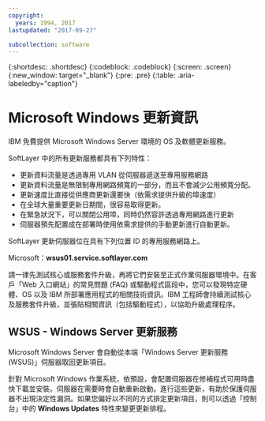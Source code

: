 ```yaml
---
copyright:
  years: 1994, 2017
lastupdated: "2017-09-27"

subcollection: software
---
```


{:shortdesc: .shortdesc}
{:codeblock: .codeblock}
{:screen: .screen}
{:new_window: target="_blank"}
{:pre: .pre}
{:table: .aria-labeledby="caption"}

# Microsoft Windows 更新資訊
IBM 免費提供 Microsoft Windows Server 環境的 OS 及軟體更新服務。

SoftLayer 中的所有更新服務都具有下列特性：
* 更新資料流量是透過專用 VLAN 從伺服器遞送至專用服務網路
* 更新資料流量是無限制專用網路頻寬的一部分，而且不會減少公用頻寬分配。
* 更新速度比直接從供應商更新還要快（依需求提供升級的埠速度）
* 在全球大量重要更新日期間，很容易取得更新。
* 在緊急狀況下，可以關閉公用埠，同時仍然容許透過專用網路進行更新
* 伺服器預先配置成在部署時使用依需求提供的手動更新進行自動更新。


SoftLayer 更新伺服器位在具有下列位置 ID 的專用服務網路上。

Microsoft：**wsus01.service.softlayer.com**

請一律先測試核心或服務套件升級，再將它們安裝至正式作業伺服器環境中。在客戶「Web 入口網站」的常見問題 (FAQ) 或驅動程式區段中，您可以發現特定硬體、OS 以及 IBM 所部署應用程式的相關技術資訊。IBM 工程師會持續測試核心及服務套件升級，並張貼相關資訊（包括驅動程式），以協助升級處理程序。


## WSUS - Windows Server 更新服務

Microsoft Windows Server 會自動從本端「Windows Server 更新服務 (WSUS)」伺服器取回更新項目。

針對 Microsoft Windows 作業系統，依預設，會配置伺服器在修補程式可用時盡快下載並安裝。伺服器在需要時會自動重新啟動。進行這些更新，有助於保護伺服器不出現決定性漏洞。如果您偏好以不同的方式排定更新項目，則可以透過「控制台」中的 **Windows Updates** 特性來變更更新排程。
